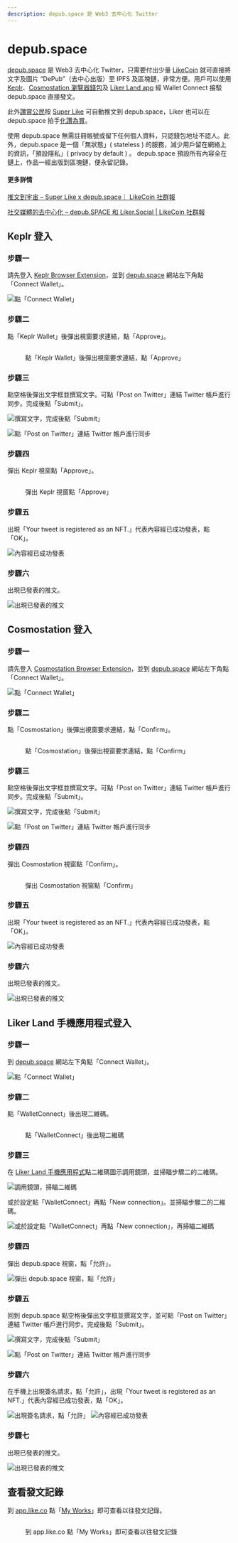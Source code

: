 ```yaml
---
description: depub.space 是 Web3 去中心化 Twitter
---
```


# depub.space

[depub.space](https://depub.space/) 是 Web3 去中心化 Twitter，只需要付出少量 [LikeCoin](https://like.co/) 就可直接將文字及圖片 “DePub”（去中心出版）至 IPFS 及區塊鏈，非常方便。用戶可以使用 [Keplr](../../general-guides/wallet/keplr/)、[Cosmostation 瀏覽器錢包](../../general-guides/wallet/cosmostation/)及 [Liker Land app](../liker-land/download.md) 經 Wallet Connect 接駁 depub.space 直接發文。

此外[讚賞公民](../civic-liker/)按 [Super Like](../liker-land/superlike.md) 可自動推文到 depub.space，Liker 也可以在 depub.space 拍手[化讚為賞](../liker-land/like.md)。

使用 depub.space 無需註冊帳號或留下任何個人資料，只認錢包地址不認人。此外，depub.space 是一個「無狀態」( stateless ) 的服務，減少用戶留在網絡上的資訊，「預設隱私」( privacy by default ) 。 depub.space 預設所有內容全在鏈上，作品一經出版到區塊鏈，便永留記錄。

#### 更多詳情

[推文到宇宙 – Super Like x depub.space｜ LikeCoin 社群報](https://blog.like.co/zh/%E6%8E%A8%E6%96%87%E5%88%B0%E5%AE%87%E5%AE%99-super-like-x-depub-space%EF%BD%9C-likecoin-%E7%A4%BE%E7%BE%A4%E5%A0%B1/)

[社交媒體的去中心化 – depub.SPACE 和 Liker.Social | LikeCoin 社群報](https://blog.like.co/zh/%E7%A4%BE%E4%BA%A4%E5%AA%92%E9%AB%94%E7%9A%84%E5%8E%BB%E4%B8%AD%E5%BF%83%E5%8C%96-depub-space-%E5%92%8C-liker-social-likecoin-%E7%A4%BE%E7%BE%A4%E5%A0%B1/)

## Keplr 登入

### 步驟一

請先登入 [Keplr Browser Extension](../../general-guides/wallet/keplr/)，並到 [depub.space](https://depub.space/) 網站左下角點「Connect Wallet」。

![點「Connect Wallet」](<../../.gitbook/assets/depub.space 1.png>)

### 步驟二

點「Keplr Wallet」後彈出視窗要求連結，點「Approve」。

<figure><img src="../../.gitbook/assets/depub.space keplr 01.png" alt=""><figcaption><p>點「Keplr Wallet」後彈出視窗要求連結，點「Approve」</p></figcaption></figure>

### 步驟三

點空格後彈出文字框並撰寫文字。可點「Post on Twitter」連結 Twitter 帳戶進行同步。完成後點「Submit」。

![撰寫文字，完成後點「Submit」](<../../.gitbook/assets/depub.space 3.png>)

![點「Post on Twitter」連結 Twitter 帳戶進行同步](<../../.gitbook/assets/depub.space 4.png>)

### 步驟四

彈出 Keplr 視窗點「Approve」。

<figure><img src="../../.gitbook/assets/depub.space 5.png" alt=""><figcaption><p>彈出 Keplr 視窗點「Approve」</p></figcaption></figure>

### 步驟五

出現「Your tweet is registered as an NFT.」代表內容經已成功發表，點「OK」。

![內容經已成功發表](<../../.gitbook/assets/depub.space 6.png>)

### 步驟六

出現已發表的推文。

![出現已發表的推文](<../../.gitbook/assets/depub.space 7.png>)

## Cosmostation 登入

### 步驟一

請先登入 [Cosmostation Browser Extension](../../general-guides/wallet/cosmostation/)，並到 [depub.space](https://depub.space/) 網站左下角點「Connect Wallet」。

![點「Connect Wallet」](<../../.gitbook/assets/depub.space 1.png>)

### 步驟二

點「Cosmostation」後彈出視窗要求連結，點「Confirm」。

<figure><img src="../../.gitbook/assets/depub.space cosmostation 01.png" alt=""><figcaption><p>點「Cosmostation」後彈出視窗要求連結，點「Confirm」</p></figcaption></figure>

### 步驟三

點空格後彈出文字框並撰寫文字。可點「Post on Twitter」連結 Twitter 帳戶進行同步。完成後點「Submit」。

![撰寫文字，完成後點「Submit」](<../../.gitbook/assets/depub.space 3.png>)

![點「Post on Twitter」連結 Twitter 帳戶進行同步](<../../.gitbook/assets/depub.space 4.png>)

### 步驟四

彈出 Cosmostation 視窗點「Confirm」。

<figure><img src="../../.gitbook/assets/depub.space wallet connect 02.png" alt=""><figcaption><p>彈出 Cosmostation 視窗點「Confirm」</p></figcaption></figure>

### 步驟五

出現「Your tweet is registered as an NFT.」代表內容經已成功發表，點「OK」。

![內容經已成功發表](<../../.gitbook/assets/depub.space 6.png>)

### 步驟六

出現已發表的推文。

![出現已發表的推文](<../../.gitbook/assets/depub.space 7.png>)

## Liker Land 手機應用程式登入

### 步驟一

到 [depub.space](https://depub.space/) 網站左下角點「Connect Wallet」。

![點「Connect Wallet」](<../../.gitbook/assets/depub.space 1.png>)

### 步驟二

點「WalletConnect」後出現二維碼。

<figure><img src="../../.gitbook/assets/depub.space wallet connect 01.png" alt=""><figcaption><p>點「WalletConnect」後出現二維碼</p></figcaption></figure>

### 步驟三

在 [Liker Land 手機應用程式](../liker-land/download.md)點二維碼圖示調用鏡頭，並掃瞄步驟二的二維碼。

![調用鏡頭，掃瞄二維碼](<../../.gitbook/assets/depub.SPACE wc 4.png>)

或於設定點「WalletConnect」再點「New connection」。並掃瞄步驟二的二維碼。

![或於設定點「WalletConnect」再點「New connection」，再掃瞄二維碼](<../../.gitbook/assets/depub.space wc 5.png>)

### 步驟四

彈出 depub.space 視窗，點「允許」。

![彈出 depub.space 視窗，點「允許」](<../../.gitbook/assets/depub.space wc 6.png>)

### 步驟五

回到 depub.space 點空格後彈出文字框並撰寫文字，並可點「Post on Twitter」連結 Twitter 帳戶進行同步。完成後點「Submit」。

![撰寫文字，完成後點「Submit」](<../../.gitbook/assets/depub.space wc 7.png>)

![點「Post on Twitter」連結 Twitter 帳戶進行同步](<../../.gitbook/assets/depub.space 4.png>)

### 步驟六

在手機上出現簽名請求，點「允許」，出現「Your tweet is registered as an NFT.」代表內容經已成功發表，點「OK」。

![出現簽名請求，點「允許」](<../../.gitbook/assets/depub.space wc 8.png>) ![內容經已成功發表](<../../.gitbook/assets/depub.space 6.png>)

### 步驟七

出現已發表的推文。

![出現已發表的推文](<../../.gitbook/assets/depub.space wc 9.png>)

## 查看發文記錄

到 [app.like.co](https://app.like.co/) 點「[My Works](https://app.like.co/works)」即可查看以往發文記錄。

<figure><img src="../../.gitbook/assets/depub.space 10.png" alt=""><figcaption><p>到 app.like.co 點「My Works」即可查看以往發文記錄</p></figcaption></figure>
